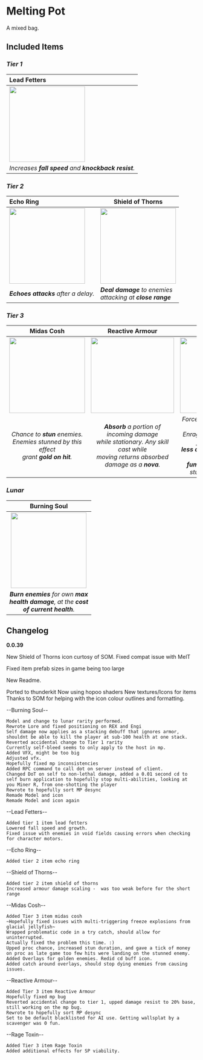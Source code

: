 # Melting Pot

A mixed bag.
## Included Items

### **_Tier 1_**

| Lead Fetters |
| :- |
|<img src="https://imgur.com/wZvnv9N.png" width="200" height="200" />|
|*Increases __fall speed__ and __knockback resist__.*|

### **_Tier 2_**

| Echo Ring | Shield of Thorns|
| :- | - |
| <img src="https://imgur.com/AKdw21x.png" width="200" height="200" /> | <img src="https://imgur.com/xXXZDO8.png" width="200" height="200" /> |
|*__Echoes attacks__ after a delay.*|*__Deal damage__ to enemies </br> attacking at __close range__*|

### **_Tier 3_**


| Midas Cosh | Reactive Armour | Rage Toxin|
|:-:|:-:|:-:|
| <img src="https://imgur.com/5XBDT4y.png" width="200" height="200" /> | <img src="https://imgur.com/9zozM0g.png" width="220" height="200" /> | <img src="https://imgur.com/dG6temm.png" width="200" height="200" /> |
| *Chance to __stun__ enemies.<br> Enemies stunned by this effect<br> grant __gold on hit__.* | *__Absorb__ a portion of incoming damage <br>while stationary. Any skill cast while<br> moving returns absorbed damage as a __nova__.* | *Forces attacked enemies to __focus you__.<br> Enraged enemies __attack faster__ but deal<br>__less damage__, and have a chance to <br>__fumble attacks__ mini-stunning the enemy* |


### __*Lunar*__

| Burning Soul |
|:-:|
| <img src="https://imgur.com/ChiC1QC.png" width="200" height="200" /> |
| *__Burn enemies__ for own __max <br> health damage__, at the __cost<br> of current health__.* |


## Changelog
**0.0.39**

New Shield of Thorns icon curtosy of SOM. Fixed compat issue with MelT

Fixed item prefab sizes in game being too large

New Readme.

Ported to thunderkit
Now using hopoo shaders
New textures/Icons for items
Thanks to SOM for helping with the icon colour outlines and formatting.


--Burning Soul--

	Model and change to lunar rarity performed.
	Rewrote Lore and fixed positioning on REX and Engi
	Self damage now applies as a stacking debuff that ignores armor, shouldnt be able to kill the player at sub-100 health at one stack.
	Reverted accidental change to Tier 1 rarity
	Currently self-bleed seems to only apply to the host in mp.
	Added VFX, might be too big
	Adjusted vfx.
	Hopefully fixed mp inconsistencies
	Added RPC command to call dot on server instead of client.
	Changed DoT on self to non-lethal damage, added a 0.01 second cd to self burn application to hopefully stop multi-abilities, looking at you Miner R, from one-shotting the player
	Rewrote to hopefully sort MP desync
	Remade Model and icon
	Remade Model and icon again
	
--Lead Fetters--

	Added tier 1 item lead fetters
	Lowered fall speed and growth.
	Fixed issue with enemies in void fields causing errors when checking for character motors.
	
--Echo Ring--
	
	Added tier 2 item echo ring
	
--Shield of Thorns--
	
	Added tier 2 item shield of thorns
	Increased armour damage scaling -  was too weak before for the short range
	
--Midas Cosh--
	
	Added Tier 3 item midas cosh
	~Hopefully fixed issues with multi-triggering freeze explosions from glacial jellyfish~
	Wrapped problematic code in a try catch, should allow for uninterrupted.
	Actually fixed the problem this time. :)
	Upped proc chance, increased stun duration, and gave a tick of money on proc as late game too few hits were landing on the stunned enemy.
	Added Overlays for golden enemies. Redid cd buff icon.
	Added catch around overlays, should stop dying enemies from causing issues.
	
--Reactive Armour--

	Added Tier 3 item Reactive Armour
	Hopefully fixed mp bug
	Reverted accidental change to tier 1, upped damage resist to 20% base, still working on the mp bug.
	Rewrote to hopefully sort MP desync
	Set to be default blacklisted for AI use. Getting wallsplat by a scavenger was 0 fun.

--Rage Toxin--

	Added Tier 3 item Rage Toxin
	Added additional effects for SP viability.